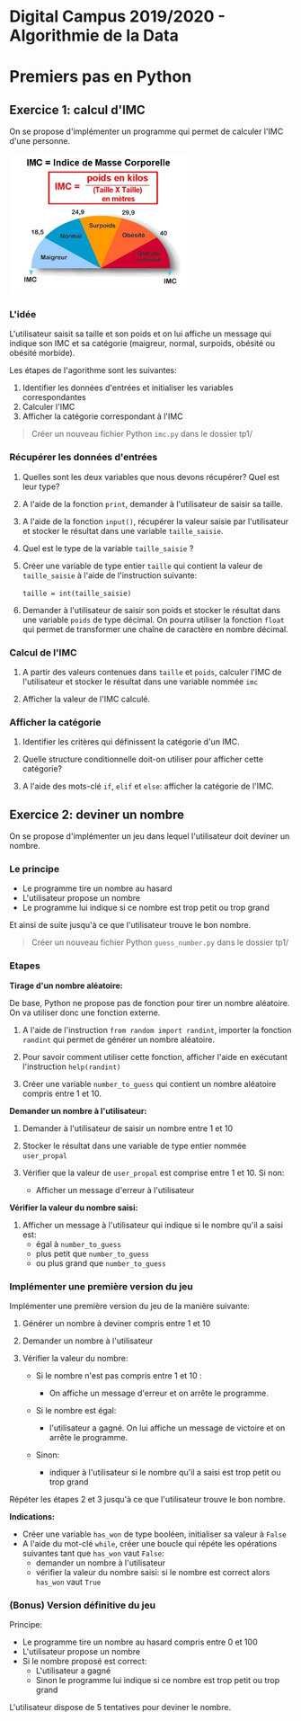 # Digital Campus 2019/2020 - Algorithmie de la Data
# Premiers pas en Python

## Exercice 1: calcul d'IMC

On se propose d'implémenter un programme qui permet de calculer l'IMC d'une personne.

<img height="250" src="attachments/calcul-imc.jpg">

### L'idée
 
L'utilisateur saisit sa taille et son poids et on lui affiche un message qui indique son IMC et sa catégorie (maigreur, normal, surpoids, obésité ou obésité morbide).

Les étapes de l'agorithme sont les suivantes:

1. Identifier les données d'entrées et initialiser les variables correspondantes
2. Calculer l'IMC
3. Afficher la catégorie correspondant à l'IMC

> Créer un nouveau fichier Python `imc.py` dans le dossier tp1/

### Récupérer les données d'entrées

1. Quelles sont les deux variables que nous devons récupérer? Quel est leur type?

2. A l'aide de la fonction `print`, demander à l'utilisateur de saisir sa taille.

3. A l'aide de la fonction `input()`, récupérer la valeur saisie par l'utilisateur et stocker le résultat dans une variable `taille_saisie`.

4. Quel est le type de la variable `taille_saisie` ?

5. Créer une variable de type entier `taille` qui contient la valeur de `taille_saisie` à l'aide de l'instruction suivante:
    
    `taille = int(taille_saisie)` 

6. Demander à l'utilisateur de saisir son poids et stocker le résultat dans une variable `poids` de type décimal. On pourra utiliser la fonction `float` qui permet de transformer une chaîne de caractère en nombre décimal.

### Calcul de l'IMC

1. A partir des valeurs contenues dans `taille` et `poids`, calculer l'IMC de l'utilisateur et stocker le résultat dans une variable nommée `imc`

2. Afficher la valeur de l'IMC calculé.

### Afficher la catégorie

1. Identifier les critères qui définissent la catégorie d'un IMC.

2. Quelle structure conditionnelle doit-on utiliser pour afficher cette catégorie?

3. A l'aide des mots-clé `if`, `elif` et `else`: afficher la catégorie de l'IMC.

## Exercice 2: deviner un nombre

On se propose d'implémenter un jeu dans lequel l'utilisateur doit deviner un nombre.

### Le principe

* Le programme tire un nombre au hasard
* L'utilisateur propose un nombre
* Le programme lui indique si ce nombre est trop petit ou trop grand

Et ainsi de suite jusqu'à ce que l'utilisateur trouve le bon nombre.

> Créer un nouveau fichier Python `guess_number.py` dans le dossier tp1/

### Etapes

**Tirage d'un nombre aléatoire:**

De base, Python ne propose pas de fonction pour tirer un nombre aléatoire. On va utiliser donc une fonction externe.
    
1. A l'aide de l'instruction `from random import randint`, importer la fonction `randint` qui permet de générer un nombre aléatoire.
    
2. Pour savoir comment utiliser cette fonction, afficher l'aide en exécutant l'instruction `help(randint)` 
    
3. Créer une variable `number_to_guess` qui contient un nombre aléatoire compris entre 1 et 10.

**Demander un nombre à l'utilisateur:**

1. Demander à l'utilisateur de saisir un nombre entre 1 et 10

2. Stocker le résultat dans une variable de type entier nommée `user_propal`

3. Vérifier que la valeur de `user_propal` est comprise entre 1 et 10. Si non: 

   * Afficher un message d'erreur à l'utilisateur

**Vérifier la valeur du nombre saisi:**

1. Afficher un message à l'utilisateur qui indique si le nombre qu'il a saisi est:
    * égal à `number_to_guess`
    * plus petit que `number_to_guess`
    * ou plus grand que `number_to_guess`

### Implémenter une première version du jeu

Implémenter une première version du jeu de la manière suivante:

1. Générer un nombre à deviner compris entre 1 et 10

2. Demander un nombre à l'utilisateur

3. Vérifier la valeur du nombre:

    * Si le nombre n'est pas compris entre 1 et 10 :
       * On affiche un message d'erreur et on arrête le programme.
    
    * Si le nombre est égal:
        
        * l'utilisateur a gagné. On lui affiche un message de victoire et on arrête le programme.
    
    * Sinon:
    
        * indiquer à l'utilisateur si le nombre qu'il a saisi est trop petit ou trop grand
      
Répéter les étapes 2 et 3 jusqu'à ce que l'utilisateur trouve le bon nombre.

__Indications:__

- Créer une variable `has_won` de type booléen, initialiser sa valeur à `False`
- A l'aide du mot-clé `while`, créer une boucle qui répéte les opérations suivantes tant que `has_won` vaut `False`:
    * demander un nombre à l'utilisateur 
    * vérifier la valeur du nombre saisi: si le nombre est correct alors `has_won` vaut `True`
    
### (Bonus) Version définitive du jeu

Principe:

* Le programme tire un nombre au hasard compris entre 0 et 100
* L'utilisateur propose un nombre
* Si le nombre proposé est correct:
    * L'utilisateur a gagné
    * Sinon le programme lui indique si ce nombre est trop petit ou trop grand

L'utilisateur dispose de 5 tentatives pour deviner le nombre.
